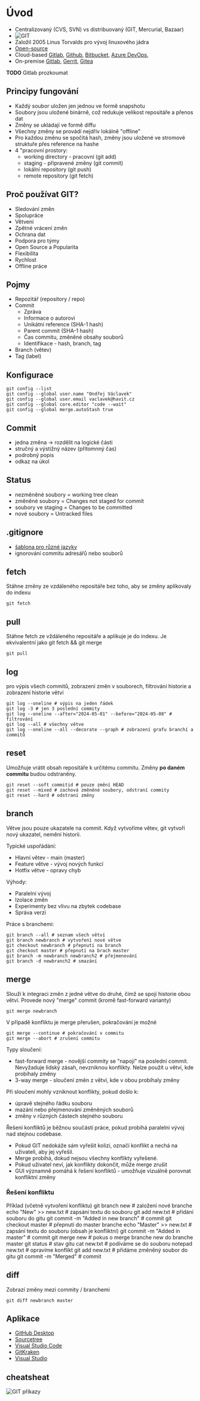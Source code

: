 # Úvod

- Centralizovaný (CVS, SVN) vs distribuovaný (GIT, Mercurial, Bazaar)
- ![GIT](https://imgs.xkcd.com/comics/git.png)
- Založil 2005 Linus Torvalds pro vývoj linuxového jádra	
- [Open-source](https://github.com/git/git)
- Cloud-based [Gitlab](https://about.gitlab.com), [Github](https://github.com), [Bitbucket](https://bitbucket.org), [Azure DevOps](https://azure.microsoft.com/cs-cz/products/devops), 
- On-premise [Gitlab](https://about.gitlab.com/install/), [Gerrit](https://azure.microsoft.com/cs-cz/products/devops), [Gitea](https://about.gitea.com)

__TODO__ Gitlab prozkoumat

## Principy fungování
- Každý soubor uložen jen jednou ve formě snapshotu
- Soubory jsou uložené binárně, což redukuje velikost repositáře a přenos dat
- Změny se ukládají ve formě diffu
- Všechny změny se provádí nejdřív lokálně "offline"
- Pro každou změnu se spočítá hash, změny jsou uložené ve stromové struktuře přes reference na hashe
- 4 "pracovní prostory:
    - working directory - pracovní (git add)
    - staging - připravené změny (git commit)
    - lokální repository (git push)
    - remote repository (git fetch)

## Proč používat GIT?
- Sledování změn
- Spolupráce 
- Větvení
- Zpětné vrácení změn
- Ochrana dat
- Podpora pro týmy
- Open Source a Popularita
- Flexibilita
- Rychlost
- Offline práce

## Pojmy
- Repozitář (repository / repo)
- Commit
    - Zpráva
	- Informace o autorovi
	- Unikátní reference (SHA-1 hash)
	- Parent commit (SHA-1 hash)
    - Čas commitu, změněné obsahy souborů
    - Identifikace - hash, branch, tag
- Branch (větev)
- Tag (label)

## Konfigurace
    git config --list
    git config --global user.name "Ondřej Václavek"
    git config --global user.email vaclavek@havit.cz
    git config --global core.editor "code --wait"
    git config --global merge.autoStash true

## Commit
- jedna změna -> rozdělit na logické části
- stručný a výstižný název (přítomnný čas)
- podrobný popis
- odkaz na úkol

## Status
- nezměněné soubory = working tree clean
- změněné soubory = Changes not staged for commit
- soubory ve staging = Changes to be committed
- nové soubory = Untracked files

## .gitignore
- [šablona pro různé jazyky](https://github.com/github/gitignore/tree/main)
- ignorování commitu adresářů nebo souborů

## fetch
Stáhne změny ze vzdáleného repositáře bez toho, aby se změny aplikovaly do indexu

    git fetch

## pull
Stáhne fetch ze vždáleného repositáře a aplikuje je do indexu.
Je ekvivalentní jako git fetch && git merge

    git pull 

## log
pro výpis všech commitů, zobrazení změn v souborech, filtrování historie a zobrazení historie větví

    git log --oneline # výpis na jeden řádek
    git log -3 # jen 3 poslední commity
    git log --oneline --after="2024-05-01" --before="2024-05-08" # filtrování
    git log --all # všechny větve
    git log --oneline --all --decorate --graph # zobrazení grafu branchí a commitů

## reset
Umožňuje vrátit obsah repositáře k určitému commitu. Změny __po daném commitu__ budou odstraněny.

    git reset --soft commitid # pouze změní HEAD
    git reset --mixed # zachová změněné soubory, odstraní commity
    git reset --hard # odstraní změny

## branch
Větve jsou pouze ukazatele na commit. Když vytvoříme větev, git vytvoří nový ukazatel, nemění historii.

Typické uspořádání:
- Hlavní větev - main (master)
- Feature větve - vývoj nových funkcí
- Hotfix větve - opravy chyb

Výhody:
- Paralelní vývoj
- Izolace změn
- Experimenty bez vlivu na zbytek codebase
- Správa verzí

Práce s branchemi:

    git branch --all # seznam všech větví
    git branch newbranch # vytvoření nové větve
    git checkout newbranch # přepnutí na branch
    git checkout master # přepnutí na brach master
    git branch -m newbranch newbranch2 # přejmenování
    git branch -d newbranch2 # smazání

## merge
Slouží k integraci změn z jedné větve do druhé, čímž se spojí historie obou větví.
Provede nový "merge" commit (kromě fast-forward varianty)

    git merge newbranch

V případě konfliktu je merge přerušen, pokračování je možné

    git merge --continue # pokračování v commitu
    git merge --abort # zrušení commitu

Typy sloučení:
- fast-forward merge - novější commity se "napojí" na poslední commit. Nevyžaduje lidský zásah, nevzniknou konflikty. Nelze použít u větví, kde probíhaly změny
- 3-way merge - sloučení změn z větví, kde v obou probíhaly změny

Při sloučení mohly vzniknout konflikty, pokud došlo k:
- úpravě stejného řádku souboru
- mazání nebo přejmenování změněných souborů
- změny v různých částech stejného souboru

Řešení konfliktů je běžnou součástí práce, pokud probíhá paralelní vývoj nad stejnou codebase.
- Pokud GIT nedokáže sám vyřešit kolizi, označí konflikt a nechá na uživateli, aby jej vyřešil. 
- Merge probíhá, dokud nejsou všechny konflikty vyřešené.
- Pokud uživatel neví, jak konflikty dokončit, může merge zrušit
- GUI významně pomáhá k řešení konfliktů - umožňuje vizuálně porovnat konfliktní změny

### Řešení konfliktu

Příklad (včetně vytvoření konfliktu)
    git branch new # založení nové branche
    echo "New" >> new.txt # zapsání textu do souboru
    git add new.txt # přidání souboru do gitu
    git commit -m "Added in new branch" # commit
    git checkout master # přepnutí do master branche
    echo "Master" >> new.txt # zapsání textu do souboru (obsah je konfliktní)
    git commit -m "Added in master" # commit
    git merge new # pokus o merge branche new do branche master
    git status # stav gitu
    cat new.txt # podíváme se do souboru
    notepad new.txt # opravíme konflikt
    git add new.txt # přidáme změněný soubor do gitu
    git commit -m "Merged" # commit

## diff

Zobrazí změny mezi commity / branchemi 

    git diff newbranch master

## Aplikace
- [GitHub Desktop](https://desktop.github.com/)
- [Sourcetree](https://www.sourcetreeapp.com/)
- [Visual Studio Code](https://code.visualstudio.com/)
- [GitKraken](https://www.gitkraken.com/)
- [Visual Studio](https://visualstudio.microsoft.com/)

## cheatsheat

![GIT příkazy](img/git-prikazy.svg)